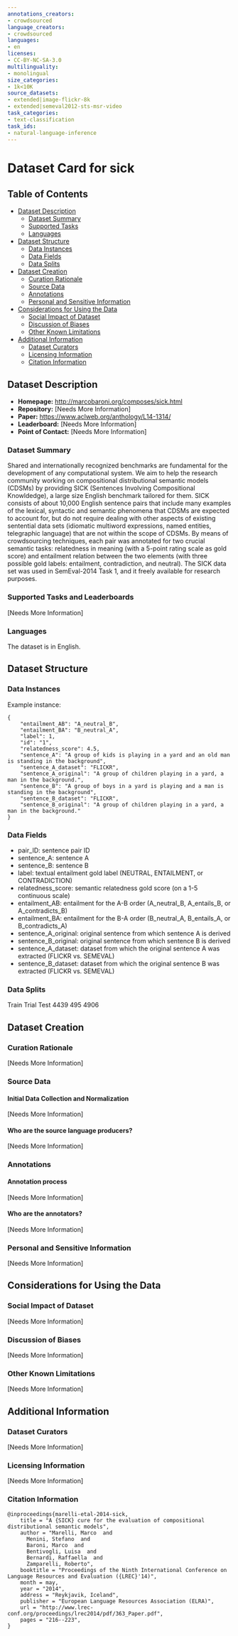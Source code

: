 ```yaml
---
annotations_creators:
- crowdsourced
language_creators:
- crowdsourced
languages:
- en
licenses:
- CC-BY-NC-SA-3.0
multilinguality:
- monolingual
size_categories:
- 1k<10K
source_datasets:
- extended|image-flickr-8k
- extended|semeval2012-sts-msr-video
task_categories:
- text-classification
task_ids:
- natural-language-inference
---
```


# Dataset Card for sick

## Table of Contents
- [Dataset Description](#dataset-description)
  - [Dataset Summary](#dataset-summary)
  - [Supported Tasks](#supported-tasks-and-leaderboards)
  - [Languages](#languages)
- [Dataset Structure](#dataset-structure)
  - [Data Instances](#data-instances)
  - [Data Fields](#data-instances)
  - [Data Splits](#data-instances)
- [Dataset Creation](#dataset-creation)
  - [Curation Rationale](#curation-rationale)
  - [Source Data](#source-data)
  - [Annotations](#annotations)
  - [Personal and Sensitive Information](#personal-and-sensitive-information)
- [Considerations for Using the Data](#considerations-for-using-the-data)
  - [Social Impact of Dataset](#social-impact-of-dataset)
  - [Discussion of Biases](#discussion-of-biases)
  - [Other Known Limitations](#other-known-limitations)
- [Additional Information](#additional-information)
  - [Dataset Curators](#dataset-curators)
  - [Licensing Information](#licensing-information)
  - [Citation Information](#citation-information)

## Dataset Description

- **Homepage:** http://marcobaroni.org/composes/sick.html
- **Repository:** [Needs More Information]
- **Paper:** https://www.aclweb.org/anthology/L14-1314/
- **Leaderboard:** [Needs More Information]
- **Point of Contact:** [Needs More Information]

### Dataset Summary

Shared and internationally recognized benchmarks are fundamental for the development of any computational system. We aim to help the research community working on compositional distributional semantic models (CDSMs) by providing SICK (Sentences Involving Compositional Knowldedge), a large size English benchmark tailored for them. SICK consists of about 10,000 English sentence pairs that include many examples of the lexical, syntactic and semantic phenomena that CDSMs are expected to account for, but do not require dealing with other aspects of existing sentential data sets (idiomatic multiword expressions, named entities, telegraphic language) that are not within the scope of CDSMs. By means of crowdsourcing techniques, each pair was annotated for two crucial semantic tasks: relatedness in meaning (with a 5-point rating scale as gold score) and entailment relation between the two elements (with three possible gold labels: entailment, contradiction, and neutral). The SICK data set was used in SemEval-2014 Task 1, and it freely available for research purposes.


### Supported Tasks and Leaderboards

[Needs More Information]

### Languages

The dataset is in English.

## Dataset Structure

### Data Instances

Example instance:
```
{
    "entailment_AB": "A_neutral_B",
    "entailment_BA": "B_neutral_A",
    "label": 1,
    "id": "1",
    "relatedness_score": 4.5,
    "sentence_A": "A group of kids is playing in a yard and an old man is standing in the background",
    "sentence_A_dataset": "FLICKR",
    "sentence_A_original": "A group of children playing in a yard, a man in the background.",
    "sentence_B": "A group of boys in a yard is playing and a man is standing in the background",
    "sentence_B_dataset": "FLICKR",
    "sentence_B_original": "A group of children playing in a yard, a man in the background."
}
```

### Data Fields

- pair_ID: sentence pair ID
- sentence_A: sentence A
- sentence_B: sentence B
- label: textual entailment gold label (NEUTRAL, ENTAILMENT, or CONTRADICTION)
- relatedness_score: semantic relatedness gold score (on a 1-5 continuous scale)
- entailment_AB: entailment for the A-B order (A_neutral_B, A_entails_B, or A_contradicts_B)
- entailment_BA: entailment for the B-A order (B_neutral_A, B_entails_A, or B_contradicts_A)
- sentence_A_original: original sentence from which sentence A is derived
- sentence_B_original: original sentence from which sentence B is derived
- sentence_A_dataset: dataset from which the original sentence A was extracted (FLICKR vs. SEMEVAL)
- sentence_B_dataset: dataset from which the original sentence B was extracted (FLICKR vs. SEMEVAL)

### Data Splits

Train Trial Test
4439 495 4906

## Dataset Creation

### Curation Rationale

[Needs More Information]

### Source Data

#### Initial Data Collection and Normalization

[Needs More Information]

#### Who are the source language producers?

[Needs More Information]

### Annotations

#### Annotation process

[Needs More Information]

#### Who are the annotators?

[Needs More Information]

### Personal and Sensitive Information

[Needs More Information]

## Considerations for Using the Data

### Social Impact of Dataset

[Needs More Information]

### Discussion of Biases

[Needs More Information]

### Other Known Limitations

[Needs More Information]

## Additional Information

### Dataset Curators

[Needs More Information]

### Licensing Information

[Needs More Information]

### Citation Information

```
@inproceedings{marelli-etal-2014-sick,
    title = "A {SICK} cure for the evaluation of compositional distributional semantic models",
    author = "Marelli, Marco  and
      Menini, Stefano  and
      Baroni, Marco  and
      Bentivogli, Luisa  and
      Bernardi, Raffaella  and
      Zamparelli, Roberto",
    booktitle = "Proceedings of the Ninth International Conference on Language Resources and Evaluation ({LREC}'14)",
    month = may,
    year = "2014",
    address = "Reykjavik, Iceland",
    publisher = "European Language Resources Association (ELRA)",
    url = "http://www.lrec-conf.org/proceedings/lrec2014/pdf/363_Paper.pdf",
    pages = "216--223",
}
```
